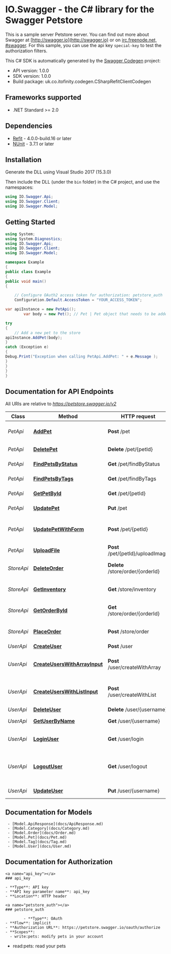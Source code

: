 # IO.Swagger - the C# library for the Swagger Petstore

This is a sample server Petstore server.  You can find out more about Swagger at [http://swagger.io](http://swagger.io) or on [irc.freenode.net, #swagger](http://swagger.io/irc/).  For this sample, you can use the api key `special-key` to test the authorization filters.

This C# SDK is automatically generated by the [Swagger Codegen](https://github.com/swagger-api/swagger-codegen) project:

- API version: 1.0.0
- SDK version: 1.0.0
- Build package: uk.co.itofinity.codegen.CSharpRefitClientCodegen

<a name="frameworks-supported"></a>
## Frameworks supported
- .NET Standard >= 2.0

<a name="dependencies"></a>
## Dependencies
- [Refit](https://github.com/paulcbetts/refit) - 4.0.0-build.16 or later
- [NUnit](http://nunit.org/) - 3.7.1 or later

<a name="installation"></a>
## Installation
Generate the DLL using Visual Studio 2017 (15.3.0)

Then include the DLL (under the `bin` folder) in the C# project, and use the namespaces:
```csharp
using IO.Swagger.Api;
using IO.Swagger.Client;
using IO.Swagger.Model;
```

<a name="getting-started"></a>
## Getting Started

```csharp
using System;
using System.Diagnostics;
using IO.Swagger.Api;
using IO.Swagger.Client;
using IO.Swagger.Model;

namespace Example
{
public class Example
{
public void main()
{

    // Configure OAuth2 access token for authorization: petstore_auth
    Configuration.Default.AccessToken = "YOUR_ACCESS_TOKEN";

var apiInstance = new PetApi();
        var body = new Pet(); // Pet | Pet object that needs to be added to the store

try
{
    // Add a new pet to the store
apiInstance.AddPet(body);
}
catch (Exception e)
{
Debug.Print("Exception when calling PetApi.AddPet: " + e.Message );
}
}
}
}
```

<a name="documentation-for-api-endpoints"></a>
## Documentation for API Endpoints

All URIs are relative to *https://petstore.swagger.io/v2*

Class | Method | HTTP request | Description
------------ | ------------- | ------------- | -------------
*PetApi* | [**AddPet**](docs/PetApi.md#addpet) | **Post** /pet | Add a new pet to the store
*PetApi* | [**DeletePet**](docs/PetApi.md#deletepet) | **Delete** /pet/{petId} | Deletes a pet
*PetApi* | [**FindPetsByStatus**](docs/PetApi.md#findpetsbystatus) | **Get** /pet/findByStatus | Finds Pets by status
*PetApi* | [**FindPetsByTags**](docs/PetApi.md#findpetsbytags) | **Get** /pet/findByTags | Finds Pets by tags
*PetApi* | [**GetPetById**](docs/PetApi.md#getpetbyid) | **Get** /pet/{petId} | Find pet by ID
*PetApi* | [**UpdatePet**](docs/PetApi.md#updatepet) | **Put** /pet | Update an existing pet
*PetApi* | [**UpdatePetWithForm**](docs/PetApi.md#updatepetwithform) | **Post** /pet/{petId} | Updates a pet in the store with form data
*PetApi* | [**UploadFile**](docs/PetApi.md#uploadfile) | **Post** /pet/{petId}/uploadImage | uploads an image
*StoreApi* | [**DeleteOrder**](docs/StoreApi.md#deleteorder) | **Delete** /store/order/{orderId} | Delete purchase order by ID
*StoreApi* | [**GetInventory**](docs/StoreApi.md#getinventory) | **Get** /store/inventory | Returns pet inventories by status
*StoreApi* | [**GetOrderById**](docs/StoreApi.md#getorderbyid) | **Get** /store/order/{orderId} | Find purchase order by ID
*StoreApi* | [**PlaceOrder**](docs/StoreApi.md#placeorder) | **Post** /store/order | Place an order for a pet
*UserApi* | [**CreateUser**](docs/UserApi.md#createuser) | **Post** /user | Create user
*UserApi* | [**CreateUsersWithArrayInput**](docs/UserApi.md#createuserswitharrayinput) | **Post** /user/createWithArray | Creates list of users with given input array
*UserApi* | [**CreateUsersWithListInput**](docs/UserApi.md#createuserswithlistinput) | **Post** /user/createWithList | Creates list of users with given input array
*UserApi* | [**DeleteUser**](docs/UserApi.md#deleteuser) | **Delete** /user/{username} | Delete user
*UserApi* | [**GetUserByName**](docs/UserApi.md#getuserbyname) | **Get** /user/{username} | Get user by user name
*UserApi* | [**LoginUser**](docs/UserApi.md#loginuser) | **Get** /user/login | Logs user into the system
*UserApi* | [**LogoutUser**](docs/UserApi.md#logoutuser) | **Get** /user/logout | Logs out current logged in user session
*UserApi* | [**UpdateUser**](docs/UserApi.md#updateuser) | **Put** /user/{username} | Updated user


<a name="documentation-for-models"></a>
## Documentation for Models

     - [Model.ApiResponse](docs/ApiResponse.md)
     - [Model.Category](docs/Category.md)
     - [Model.Order](docs/Order.md)
     - [Model.Pet](docs/Pet.md)
     - [Model.Tag](docs/Tag.md)
     - [Model.User](docs/User.md)
    

<a name="documentation-for-authorization"></a>
## Documentation for Authorization

    <a name="api_key"></a>
    ### api_key

    - **Type**: API key
    - **API key parameter name**: api_key
    - **Location**: HTTP header
        
    <a name="petstore_auth"></a>
    ### petstore_auth

            - **Type**: OAuth
    - **Flow**: implicit
    - **Authorization URL**: https://petstore.swagger.io/oauth/authorize
    - **Scopes**: 
      - write:pets: modify pets in your account
  - read:pets: read your pets

